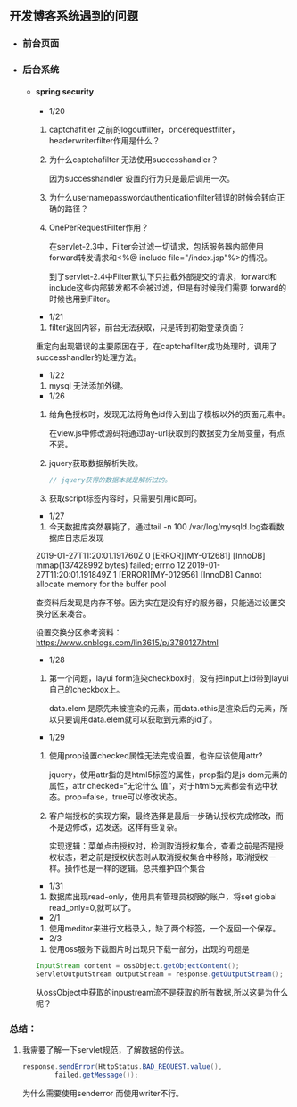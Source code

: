 ## 开发博客系统遇到的问题

- ### 前台页面

- ### 后台系统

  - #### spring security

    - 1/20

    1. captchafitler 之前的logoutfilter，oncerequestfilter，headerwriterfilter作用是什么？

    2. 为什么captchafilter 无法使用successhandler？

         因为successhandler 设置的行为只是最后调用一次。

    3. 为什么usernamepasswordauthenticationfilter错误的时候会转向正确的路径？

    4. OnePerRequestFilter作用？

         在servlet-2.3中，Filter会过滤一切请求，包括服务器内部使用forward转发请求和<%@ include file="/index.jsp"%>的情况。

       到了servlet-2.4中Filter默认下只拦截外部提交的请求，forward和include这些内部转发都不会被过滤，但是有时候我们需要 forward的时候也用到Filter。

    - 1/21

    1. filter返回内容，前台无法获取，只是转到初始登录页面？

      重定向出现错误的主要原因在于，在captchafilter成功处理时，调用了successhandler的处理方法。

    - 1/22

    1. mysql 无法添加外键。

    - 1/26

    1. 给角色授权时，发现无法将角色id传入到出了模板以外的页面元素中。

       在view.js中修改源码将通过lay-url获取到的数据变为全局变量，有点不妥。

    2. jquery获取数据解析失败。

       ```java
       // jquery获得的数据本就是解析过的。
       ```

    3. 获取script标签内容时，只需要引用id即可。

    - 1/27

    1. 今天数据库突然暴毙了，通过tail -n 100 /var/log/mysqld.log查看数据库日志后发现

    2019-01-27T11:20:01.191760Z 0 [ERROR][MY-012681] [InnoDB] mmap(137428992 bytes) failed; errno 12
    2019-01-27T11:20:01.191849Z 1 [ERROR][MY-012956] [InnoDB] Cannot allocate memory for the buffer pool

    查资料后发现是内存不够。因为实在是没有好的服务器，只能通过设置交换分区来凑合。

    设置交换分区参考资料：https://www.cnblogs.com/lin3615/p/3780127.html

    - 1/28

    1. 第一个问题，layui form渲染checkbox时，没有把input上id带到layui自己的checkbox上。

       data.elem 是原先未被渲染的元素，而data.othis是渲染后的元素，所以只要调用data.elem就可以获取到元素的id了。

    - 1/29

    1. 使用prop设置checked属性无法完成设置，也许应该使用attr?

       jquery，使用attr指的是html5标签的属性，prop指的是js dom元素的属性，attr checked=“无论什么  值”，对于html5元素都会有选中状态。prop=false，true可以修改状态。

    2. 客户端授权的实现方案，最终选择是最后一步确认授权完成修改，而不是边修改，边发送。这样有些复杂。

       实现逻辑：菜单点击授权时，检测取消授权集合，查看之前是否是授权状态，若之前是授权状态则从取消授权集合中移除，取消授权一样。操作也是一样的逻辑。总共维护四个集合

    - 1/31

    1. 数据库出现read-only，使用具有管理员权限的账户，将set global read_only=0,就可以了。

    - 2/1

    1. 使用meditor来进行文档录入，缺了两个标签，一个返回一个保存。

    - 2/3

    1. 使用oss服务下载图片时出现只下载一部分，出现的问题是

    ```java
    InputStream content = ossObject.getObjectContent();
    ServletOutputStream outputStream = response.getOutputStream();
    ```

    从ossObject中获取的inpustream流不是获取的所有数据,所以这是为什么呢？

### 总结：

1. 我需要了解一下servlet规范，了解数据的传送。

   ```java
   response.sendError(HttpStatus.BAD_REQUEST.value(),
           failed.getMessage());
   ```

   为什么需要使用senderror 而使用writer不行。
